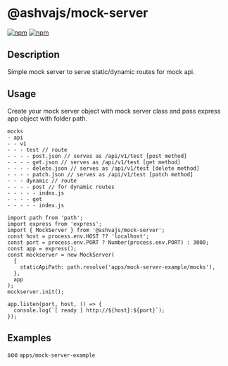 # @ashvajs/mock-server

[![npm](https://img.shields.io/npm/dm/@ashvajs/mock-server.svg)](https://www.npmjs.com/package/@ashvajs/mock-server)
[![npm](https://img.shields.io/npm/v/@ashvajs/mock-server.svg)](https://www.npmjs.com/package/@ashvajs/mock-server)

## Description
Simple mock server to serve static/dynamic routes for mock api.


## Usage

Create your mock server object with mock server class and pass express app object with folder path.

```
mocks
- api
- - v1
- - - test // route
- - - - post.json // serves as /api/v1/test [post method]
- - - - get.json // serves as /api/v1/test [get method]
- - - - delete.json // serves as /api/v1/test [delete method]
- - - - patch.json // serves as /api/v1/test [patch method]
- - - dynamic // route
- - - - post // for dynamic routes
- - - - - index.js 
- - - - get
- - - - - index.js
```

```
import path from 'path';
import express from 'express';
import { MockServer } from '@ashvajs/mock-server';
const host = process.env.HOST ?? 'localhost';
const port = process.env.PORT ? Number(process.env.PORT) : 3000;
const app = express();
const mockserver = new MockServer(
  {
    staticApiPath: path.resolve('apps/mock-server-example/mocks'),
  },
  app
);
mockserver.init();

app.listen(port, host, () => {
  console.log(`[ ready ] http://${host}:${port}`);
});

```


## Examples
see `apps/mock-server-example`